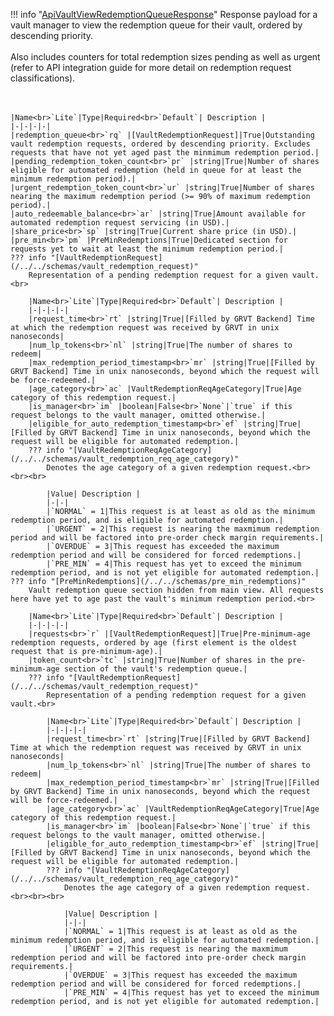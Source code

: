 !!! info "[ApiVaultViewRedemptionQueueResponse](/../../schemas/api_vault_view_redemption_queue_response)"
    Response payload for a vault manager to view the redemption queue for their vault, ordered by descending priority.<br><br>Also includes counters for total redemption sizes pending as well as urgent (refer to API integration guide for more detail on redemption request classifications).<br><br><br>

    |Name<br>`Lite`|Type|Required<br>`Default`| Description |
    |-|-|-|-|
    |redemption_queue<br>`rq` |[VaultRedemptionRequest]|True|Outstanding vault redemption requests, ordered by descending priority. Excludes requests that have not yet aged past the minmimum redemption period.|
    |pending_redemption_token_count<br>`pr` |string|True|Number of shares eligible for automated redemption (held in queue for at least the minimum redemption period).|
    |urgent_redemption_token_count<br>`ur` |string|True|Number of shares nearing the maximum redemption period (>= 90% of maximum redemption period).|
    |auto_redeemable_balance<br>`ar` |string|True|Amount available for automated redemption request servicing (in USD).|
    |share_price<br>`sp` |string|True|Current share price (in USD).|
    |pre_min<br>`pm` |PreMinRedemptions|True|Dedicated section for requests yet to wait at least the minimum redemption period.|
    ??? info "[VaultRedemptionRequest](/../../schemas/vault_redemption_request)"
        Representation of a pending redemption request for a given vault.<br>

        |Name<br>`Lite`|Type|Required<br>`Default`| Description |
        |-|-|-|-|
        |request_time<br>`rt` |string|True|[Filled by GRVT Backend] Time at which the redemption request was received by GRVT in unix nanoseconds|
        |num_lp_tokens<br>`nl` |string|True|The number of shares to redeem|
        |max_redemption_period_timestamp<br>`mr` |string|True|[Filled by GRVT Backend] Time in unix nanoseconds, beyond which the request will be force-redeemed.|
        |age_category<br>`ac` |VaultRedemptionReqAgeCategory|True|Age category of this redemption request.|
        |is_manager<br>`im` |boolean|False<br>`None`|`true` if this request belongs to the vault manager, omitted otherwise.|
        |eligible_for_auto_redemption_timestamp<br>`ef` |string|True|[Filled by GRVT Backend] Time in unix nanoseconds, beyond which the request will be eligible for automated redemption.|
        ??? info "[VaultRedemptionReqAgeCategory](/../../schemas/vault_redemption_req_age_category)"
            Denotes the age category of a given redemption request.<br><br><br>

            |Value| Description |
            |-|-|
            |`NORMAL` = 1|This request is at least as old as the minimum redemption period, and is eligible for automated redemption.|
            |`URGENT` = 2|This request is nearing the maxmimum redemption period and will be factored into pre-order check margin requirements.|
            |`OVERDUE` = 3|This request has exceeded the maximum redemption period and will be considered for forced redemptions.|
            |`PRE_MIN` = 4|This request has yet to exceed the minimum redemption period, and is not yet eligible for automated redemption.|
    ??? info "[PreMinRedemptions](/../../schemas/pre_min_redemptions)"
        Vault redemption queue section hidden from main view. All requests here have yet to age past the vault's minimum redemption period.<br>

        |Name<br>`Lite`|Type|Required<br>`Default`| Description |
        |-|-|-|-|
        |requests<br>`r` |[VaultRedemptionRequest]|True|Pre-minimum-age redemption requests, ordered by age (first element is the oldest request that is pre-minimum-age).|
        |token_count<br>`tc` |string|True|Number of shares in the pre-minimum-age section of the vault's redemption queue.|
        ??? info "[VaultRedemptionRequest](/../../schemas/vault_redemption_request)"
            Representation of a pending redemption request for a given vault.<br>

            |Name<br>`Lite`|Type|Required<br>`Default`| Description |
            |-|-|-|-|
            |request_time<br>`rt` |string|True|[Filled by GRVT Backend] Time at which the redemption request was received by GRVT in unix nanoseconds|
            |num_lp_tokens<br>`nl` |string|True|The number of shares to redeem|
            |max_redemption_period_timestamp<br>`mr` |string|True|[Filled by GRVT Backend] Time in unix nanoseconds, beyond which the request will be force-redeemed.|
            |age_category<br>`ac` |VaultRedemptionReqAgeCategory|True|Age category of this redemption request.|
            |is_manager<br>`im` |boolean|False<br>`None`|`true` if this request belongs to the vault manager, omitted otherwise.|
            |eligible_for_auto_redemption_timestamp<br>`ef` |string|True|[Filled by GRVT Backend] Time in unix nanoseconds, beyond which the request will be eligible for automated redemption.|
            ??? info "[VaultRedemptionReqAgeCategory](/../../schemas/vault_redemption_req_age_category)"
                Denotes the age category of a given redemption request.<br><br><br>

                |Value| Description |
                |-|-|
                |`NORMAL` = 1|This request is at least as old as the minimum redemption period, and is eligible for automated redemption.|
                |`URGENT` = 2|This request is nearing the maxmimum redemption period and will be factored into pre-order check margin requirements.|
                |`OVERDUE` = 3|This request has exceeded the maximum redemption period and will be considered for forced redemptions.|
                |`PRE_MIN` = 4|This request has yet to exceed the minimum redemption period, and is not yet eligible for automated redemption.|
